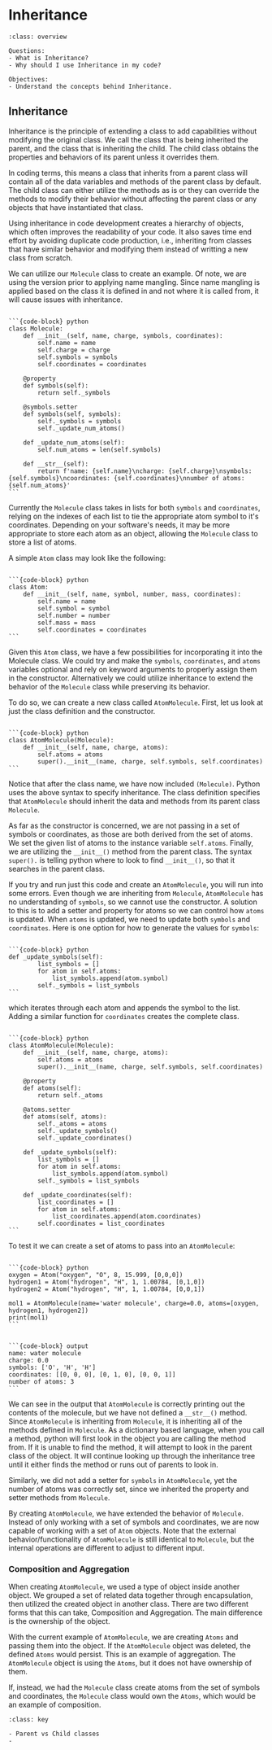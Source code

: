 # Inheritance

````{admonition} Overview
:class: overview

Questions:
- What is Inheritance?
- Why should I use Inheritance in my code?

Objectives:
- Understand the concepts behind Inheritance.
````


## Inheritance
Inheritance is the principle of extending a class to add capabilities without modifying the original class.
We call the class that is being inherited the parent, and the class that is inheriting the child.
The child class obtains the properties and behaviors of its parent unless it overrides them.

In coding terms, this means a class that inherits from a parent class will contain all of the data variables and methods of the parent class by default.
The child class can either utilize the methods as is or they can override the methods to modify their behavior without affecting the parent class or any objects that have instantiated that class.

Using inheritance in code development creates a hierarchy of objects, which often improves the readability of your code.
It also saves time end effort by avoiding duplicate code production, i.e., inheriting from classes that have similar behavior and modifying them instead of writting a new class from scratch.

We can utilize our `Molecule` class to create an example.
Of note, we are using the version prior to applying name mangling.
Since name mangling is applied based on the class it is defined in and not where it is called from, it will cause issues with inheritance.
````{tab-set-code} 

```{code-block} python
class Molecule:
    def __init__(self, name, charge, symbols, coordinates):
        self.name = name
        self.charge = charge
        self.symbols = symbols
        self.coordinates = coordinates

    @property
    def symbols(self):
        return self._symbols
        
    @symbols.setter
    def symbols(self, symbols):
        self._symbols = symbols
        self._update_num_atoms()

    def _update_num_atoms(self):
        self.num_atoms = len(self.symbols)

    def __str__(self):
        return f'name: {self.name}\ncharge: {self.charge}\nsymbols: {self.symbols}\ncoordinates: {self.coordinates}\nnumber of atoms: {self.num_atoms}'
```
````


Currently the `Molecule` class takes in lists for both `symbols` and `coordinates`, relying on the indexes of each list to tie the appropriate atom symbol to it's coordinates.
Depending on your software's needs, it may be more appropriate to store each atom as an object, allowing the `Molecule` class to store a list of atoms.

A simple `Atom` class may look like the following:
````{tab-set-code} 

```{code-block} python
class Atom:
    def __init__(self, name, symbol, number, mass, coordinates):
        self.name = name
        self.symbol = symbol
        self.number = number
        self.mass = mass
        self.coordinates = coordinates
```
````


Given this `Atom` class, we have a few possibilities for incorporating it into the Molecule class.
We could try and make the `symbols`, `coordinates`, and `atoms` variables optional and rely on keyword arguments to properly assign them in the constructor.
Alternatively we could utilize inheritance to extend the behavior of the `Molecule` class while preserving its behavior.

To do so, we can create a new class called `AtomMolecule`.
First, let us look at just the class definition and the constructor.
````{tab-set-code} 

```{code-block} python
class AtomMolecule(Molecule):
    def __init__(self, name, charge, atoms):
        self.atoms = atoms
        super().__init__(name, charge, self.symbols, self.coordinates)
```
````


Notice that after the class name, we have now included `(Molecule)`.
Python uses the above syntax to specify inheritance.
The class definition specifies that `AtomMolecule` should inherit the data and methods from its parent class `Molecule`.

As far as the constructor is concerned, we are not passing in a set of symbols or coordinates, as those are both derived from the set of atoms.
We set the given list of atoms to the instance variable `self.atoms`.
Finally, we are utilizing the `__init__()` method from the parent class.
The syntax `super().` is telling python where to look to find `__init__()`, so that it searches in the parent class.

If you try and run just this code and create an `AtomMolecule`, you will run into some errors.
Even though we are inheriting from `Molecule`, `AtomMolecule` has no understanding of `symbols`, so we cannot use the constructor.
A solution to this is to add a setter and property for atoms so we can control how `atoms` is updated.
When `atoms` is updated, we need to update both `symbols` and `coordinates`.
Here is one option for how to generate the values for `symbols`:
````{tab-set-code} 

```{code-block} python
def _update_symbols(self):
        list_symbols = []
        for atom in self.atoms:
            list_symbols.append(atom.symbol)
        self._symbols = list_symbols
```
````

which iterates through each atom and appends the symbol to the list.
Adding a similar function for `coordinates` creates the complete class.
````{tab-set-code} 

```{code-block} python
class AtomMolecule(Molecule):
    def __init__(self, name, charge, atoms):
        self.atoms = atoms
        super().__init__(name, charge, self.symbols, self.coordinates)

    @property
    def atoms(self):
        return self._atoms

    @atoms.setter
    def atoms(self, atoms):
        self._atoms = atoms
        self._update_symbols()
        self._update_coordinates()

    def _update_symbols(self):
        list_symbols = []
        for atom in self.atoms:
            list_symbols.append(atom.symbol)
        self._symbols = list_symbols

    def _update_coordinates(self):
        list_coordinates = []
        for atom in self.atoms:
            list_coordinates.append(atom.coordinates)
        self.coordinates = list_coordinates
```
````


To test it we can create a set of atoms to pass into an `AtomMolecule`:
````{tab-set-code} 

```{code-block} python
oxygen = Atom("oxygen", "O", 8, 15.999, [0,0,0])
hydrogen1 = Atom("hydrogen", "H", 1, 1.00784, [0,1,0])
hydrogen2 = Atom("hydrogen", "H", 1, 1.00784, [0,0,1])

mol1 = AtomMolecule(name='water molecule', charge=0.0, atoms=[oxygen, hydrogen1, hydrogen2])
print(mol1)
```
````

````{tab-set-code} 

```{code-block} output
name: water molecule
charge: 0.0
symbols: ['O', 'H', 'H']
coordinates: [[0, 0, 0], [0, 1, 0], [0, 0, 1]]
number of atoms: 3
```
````


We can see in the output that `AtomMolecule` is correctly printing out the contents of the molecule, but we have not defined a `__str__()` method.
Since `AtomMolecule` is inheriting from `Molecule`, it is inheriting all of the methods defined in `Molecule`.
As a dictionary based language, when you call a method, python will first look in the object you are calling the method from.
If it is unable to find the method, it will attempt to look in the parent class of the object.
It will continue looking up through the inheritance tree until it either finds the method or runs out of parents to look in.

Similarly, we did not add a setter for `symbols` in `AtomMolecule`, yet the number of atoms was correctly set, since we inherited the property and setter methods from `Molecule`.

By creating `AtomMolecule`, we have extended the behavior of `Molecule`.
Instead of only working with a set of symbols and coordinates, we are now capable of working with a set of `Atom` objects.
Note that the external behavior/functionality of `AtomMolecule` is still identical to `Molecule`, but the internal operations are different to adjust to different input.

### Composition and Aggregation
When creating `AtomMolecule`, we used a type of object inside another object.
We grouped a set of related data together through encapsulation, then utilized the created object in another class.
There are two different forms that this can take, Composition and Aggregation.
The main difference is the ownership of the object.

With the current example of `AtomMolecule`, we are creating `Atoms` and passing them into the object.
If the `AtomMolecule` object was deleted, the defined `Atoms` would persist.
This is an example of aggregation.
The `AtomMolecule` object is using the `Atoms`, but it does not have ownership of them.

If, instead, we had the `Molecule` class create atoms from the set of symbols and coordinates, the `Molecule` class would own the `Atoms`, which would be an example of composition.
````{admonition} Key Points
:class: key

- Parent vs Child classes
- 
````
